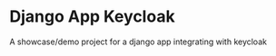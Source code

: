
Django App Keycloak
===============
A showcase/demo project for a django app integrating with keycloak